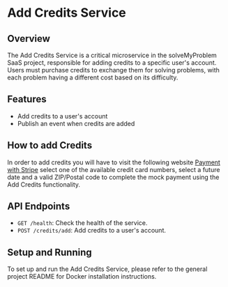 # Add Credits Service

## Overview
The Add Credits Service is a critical microservice in the solveMyProblem SaaS project, responsible for adding credits to a specific user's account. Users must purchase credits to exchange them for solving problems, with each problem having a different cost based on its difficulty.

## Features
- Add credits to a user's account
- Publish an event when credits are added

## How to add Credits
In order to add credits you will have to visit the following website [Payment with Stripe](https://docs.stripe.com/testing) select one of the available credit card numbers, select a future date and a valid ZIP/Postal code to complete the mock payment using the Add Credits functionality.

## API Endpoints
- `GET /health`: Check the health of the service.
- `POST /credits/add`: Add credits to a user's account.

## Setup and Running
To set up and run the Add Credits Service, please refer to the general project README for Docker installation instructions.

